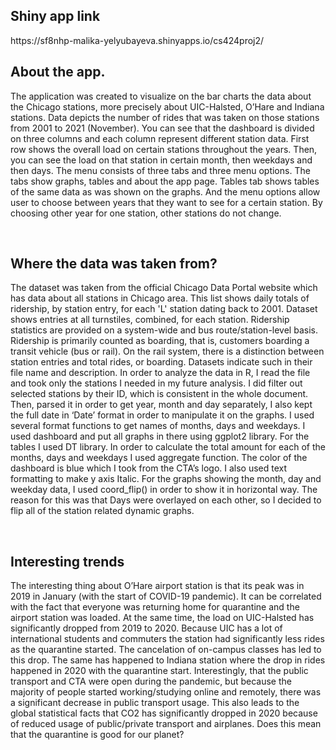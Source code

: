 <h2>Shiny app link</h2>
https://sf8nhp-malika-yelyubayeva.shinyapps.io/cs424proj2/

<h2> About the app. </h2>
The application was created to visualize on the bar charts the data about the Chicago stations, more precisely about UIC-Halsted, O’Hare and Indiana stations. Data depicts the number of rides that was taken on those stations from 2001 to 2021 (November). You can see that the dashboard is divided on three columns and each column represent different station data. First row shows the overall load on certain stations throughout the years. Then, you can see the load on that station in certain month, then weekdays and then days.
The menu consists of three tabs and three menu options. The tabs show graphs, tables and about the app page. Tables tab shows tables of the same data as was shown on the graphs. And the menu options allow user to choose between years that they want to see for a certain station. By choosing other year for one station, other stations do not change.

 
<h2>Where the data was taken from?</h2>
The dataset was taken from the official Chicago Data Portal website which has data about all stations in Chicago area. This list shows daily totals of ridership, by station entry, for each 'L' station dating back to 2001. Dataset shows entries at all turnstiles, combined, for each station. Ridership statistics are provided on a system-wide and bus route/station-level basis. Ridership is primarily counted as boarding, that is, customers boarding a transit vehicle (bus or rail).  On the rail system, there is a distinction between station entries and total rides, or boarding. Datasets indicate such in their file name and description. 
In order to analyze the data in R, I read the file and took only the stations I needed in my future analysis. I did filter out selected stations by their ID, which is consistent in the whole document. Then, parsed it in order to get year, month and day separately, I also kept the full date in ‘Date’ format in order to manipulate it on the graphs. I used several format functions to get names of months, days and weekdays. 
I used dashboard and put all graphs in there using ggplot2 library. For the tables I used DT library. In order to calculate the total amount for each of the months, days and weekdays I used aggregate function. The color of the dashboard is blue which I took from the CTA’s logo. I also used text formatting to make y axis Italic. For the graphs showing the month, day and weekday data, I used coord_flip() in order to show it in horizontal way. The reason for this was that Days were overlayed on each other, so I decided to flip all of the station related dynamic graphs.

 
<h2>Interesting trends</h2>
The interesting thing about O’Hare airport station is that its peak was in 2019 in January (with the start of COVID-19 pandemic). It can be correlated with the fact that everyone was returning home for quarantine and the airport station was loaded. 
At the same time, the load on UIC-Halsted has significantly dropped from 2019 to 2020. Because UIC has a lot of international students and commuters the station had significantly less rides as the quarantine started. The cancelation of on-campus classes has led to this drop.
The same has happened to Indiana station where the drop in rides happened in 2020 with the quarantine start. Interestingly, that the public transport and CTA were open during the pandemic, but because the majority of people started working/studying online and remotely, there was a significant decrease in public transport usage. This also leads to the global statistical facts that CO2 has significantly dropped in 2020 because of reduced usage of public/private transport and airplanes. Does this mean that the quarantine is good for our planet?


